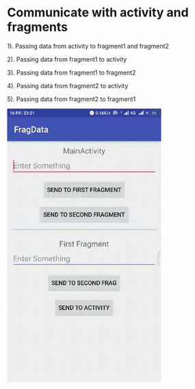 # Communicate with activity and fragments

 1). Passing data from activity to fragment1 and fragment2

 2). Passing data from fragment1 to activity

 3). Passing data from fragment1 to fragment2 

 4). Passing data from fragment2 to activity

 5). Passing data from fragment2 to fragment1

  [![Watch the video](https://github.com/Periyanayagam/FragData/blob/master/fragdata.gif)](https://github.com/Periyanayagam/FragData/blob/master/fragdata.gif)
  
